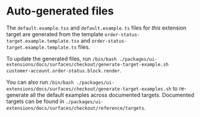 # Auto-generated files

The `default.example.tsx` and `default.example.ts` files for _this_ extension target are generated from the template `order-status-target.example.template.tsx` and `order-status-target.example.template.ts` files.

To update the generated files, run `/bin/bash ./packages/ui-extensions/docs/surfaces/checkout/generate-target-example.sh  customer-account.order-status.block.render`.

You can also run `/bin/bash ./packages/ui-extensions/docs/surfaces/checkout/generate-target-examples.sh` to re-generate all the default examples across documented targets.
Documented targets can be found in `./packages/ui-extensions/docs/surfaces/checkout/reference/targets`.
